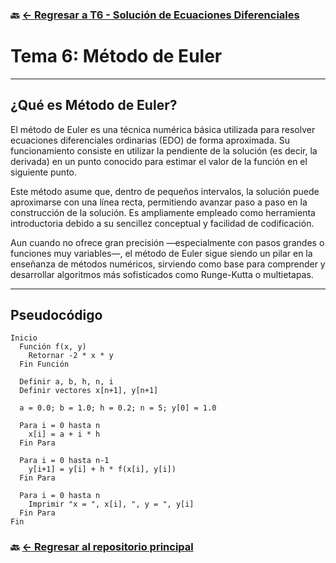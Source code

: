 ### 🔙 [← Regresar a T6 - Solución de Ecuaciones Diferenciales](https://github.com/ANTONY2812/M-todosNum-ricosLalo/tree/main/T6%20-%20Soluci%C3%B3n%20de%20Ecuaciones%20Diferenciales)

#   Tema 6: Método de Euler


---

## ¿Qué es Método de Euler?

El método de Euler es una técnica numérica básica utilizada para resolver ecuaciones diferenciales ordinarias (EDO) de forma aproximada. Su funcionamiento consiste en utilizar la pendiente de la solución (es decir, la derivada) en un punto conocido para estimar el valor de la función en el siguiente punto.

Este método asume que, dentro de pequeños intervalos, la solución puede aproximarse con una línea recta, permitiendo avanzar paso a paso en la construcción de la solución. Es ampliamente empleado como herramienta introductoria debido a su sencillez conceptual y facilidad de codificación.

Aun cuando no ofrece gran precisión —especialmente con pasos grandes o funciones muy variables—, el método de Euler sigue siendo un pilar en la enseñanza de métodos numéricos, sirviendo como base para comprender y desarrollar algoritmos más sofisticados como Runge-Kutta o multietapas.

---



##  Pseudocódigo

```text
Inicio
  Función f(x, y)
    Retornar -2 * x * y
  Fin Función

  Definir a, b, h, n, i
  Definir vectores x[n+1], y[n+1]

  a = 0.0; b = 1.0; h = 0.2; n = 5; y[0] = 1.0

  Para i = 0 hasta n
    x[i] = a + i * h
  Fin Para

  Para i = 0 hasta n-1
    y[i+1] = y[i] + h * f(x[i], y[i])
  Fin Para

  Para i = 0 hasta n
    Imprimir "x = ", x[i], ", y = ", y[i]
  Fin Para
Fin
```

### 🔙 [← Regresar al repositorio principal](https://github.com/ANTONY2812/M-todosNum-ricosLalo)
